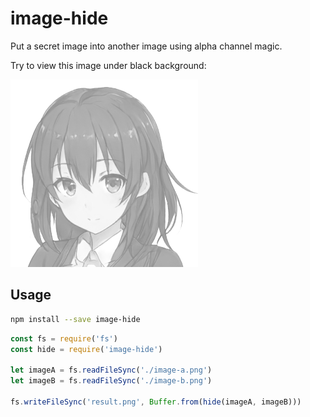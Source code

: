 # image-hide

Put a secret image into another image using alpha channel magic.

Try to view this image under black background:

![](example.png)

## Usage

```bash
npm install --save image-hide
```

```javascript
const fs = require('fs')
const hide = require('image-hide')

let imageA = fs.readFileSync('./image-a.png')
let imageB = fs.readFileSync('./image-b.png')

fs.writeFileSync('result.png', Buffer.from(hide(imageA, imageB)))
```